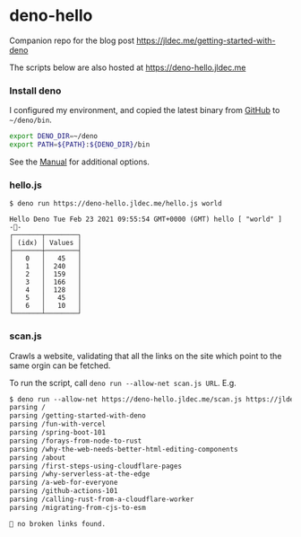 # deno-hello

Companion repo for the blog post https://jldec.me/getting-started-with-deno

The scripts below are also hosted at https://deno-hello.jldec.me

### Install deno

I configured my environment, and copied the latest binary from [GitHub](https://github.com/denoland/deno/releases/latest) to `~/deno/bin`.

```sh
export DENO_DIR=~/deno
export PATH=${PATH}:${DENO_DIR}/bin
```

See the [Manual](https://deno.land/manual/getting_started/installation) for additional options.

### hello.js

```
$ deno run https://deno-hello.jldec.me/hello.js world

Hello Deno Tue Feb 23 2021 09:55:54 GMT+0000 (GMT) hello [ "world" ]
-🦀-
┌───────┬────────┐
│ (idx) │ Values │
├───────┼────────┤
│   0   │   45   │
│   1   │  240   │
│   2   │  159   │
│   3   │  166   │
│   4   │  128   │
│   5   │   45   │
│   6   │   10   │
└───────┴────────┘
```

### scan.js

Crawls a website, validating that all the links on the site which point to the same orgin can be fetched.

To run the script, call `deno run --allow-net scan.js URL`. E.g.

```txt
$ deno run --allow-net https://deno-hello.jldec.me/scan.js https://jldec.me
parsing /
parsing /getting-started-with-deno
parsing /fun-with-vercel
parsing /spring-boot-101
parsing /forays-from-node-to-rust
parsing /why-the-web-needs-better-html-editing-components
parsing /about
parsing /first-steps-using-cloudflare-pages
parsing /why-serverless-at-the-edge
parsing /a-web-for-everyone
parsing /github-actions-101
parsing /calling-rust-from-a-cloudflare-worker
parsing /migrating-from-cjs-to-esm

🎉 no broken links found.
```
